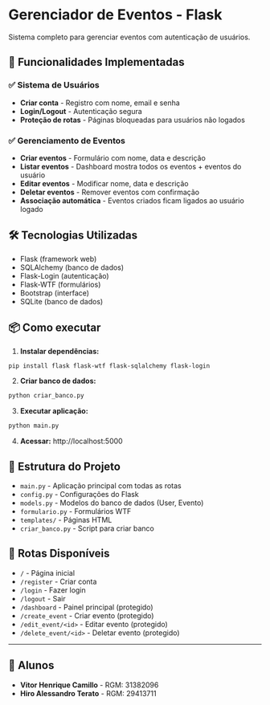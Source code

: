 # Gerenciador de Eventos - Flask

Sistema completo para gerenciar eventos com autenticação de usuários.

## 🚀 Funcionalidades Implementadas

### ✅ Sistema de Usuários
- **Criar conta** - Registro com nome, email e senha
- **Login/Logout** - Autenticação segura
- **Proteção de rotas** - Páginas bloqueadas para usuários não logados

### ✅ Gerenciamento de Eventos
- **Criar eventos** - Formulário com nome, data e descrição
- **Listar eventos** - Dashboard mostra todos os eventos + eventos do usuário
- **Editar eventos** - Modificar nome, data e descrição
- **Deletar eventos** - Remover eventos com confirmação
- **Associação automática** - Eventos criados ficam ligados ao usuário logado

## 🛠️ Tecnologias Utilizadas
- Flask (framework web)
- SQLAlchemy (banco de dados)
- Flask-Login (autenticação)
- Flask-WTF (formulários)
- Bootstrap (interface)
- SQLite (banco de dados)

## 📦 Como executar

1. **Instalar dependências:**
```bash
pip install flask flask-wtf flask-sqlalchemy flask-login
```

2. **Criar banco de dados:**
```bash
python criar_banco.py
```

3. **Executar aplicação:**
```bash
python main.py
```

4. **Acessar:** http://localhost:5000

## 📁 Estrutura do Projeto
- `main.py` - Aplicação principal com todas as rotas
- `config.py` - Configurações do Flask
- `models.py` - Modelos do banco de dados (User, Evento)
- `formulario.py` - Formulários WTF
- `templates/` - Páginas HTML
- `criar_banco.py` - Script para criar banco

## 🎯 Rotas Disponíveis
- `/` - Página inicial
- `/register` - Criar conta
- `/login` - Fazer login
- `/logout` - Sair
- `/dashboard` - Painel principal (protegido)
- `/create_event` - Criar evento (protegido)
- `/edit_event/<id>` - Editar evento (protegido)
- `/delete_event/<id>` - Deletar evento (protegido)

---

## 👥 Alunos
- **Vitor Henrique Camillo** - RGM: 31382096
- **Hiro Alessandro Terato** - RGM: 29413711
